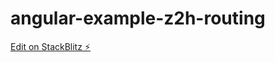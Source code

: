 # angular-example-z2h-routing

[Edit on StackBlitz ⚡️](https://stackblitz.com/edit/angular-example-routing-programatically-nk)